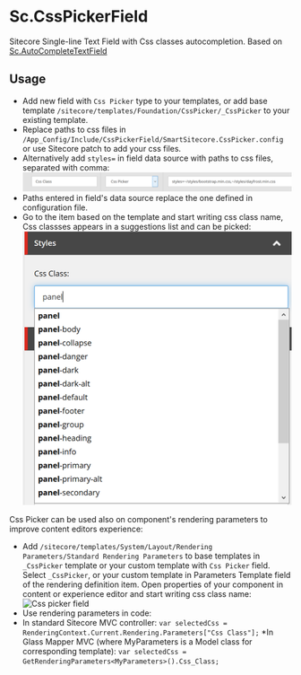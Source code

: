 # Sc.CssPickerField

Sitecore Single-line Text Field with Css classes autocompletion. Based on [Sc.AutoCompleteTextField](https://github.com/whuu/Sc.AutoCompleteTextField) 

## Usage
* Add new field with `Css Picker` type to your templates, or add base template `/sitecore/templates/Foundation/CssPicker/_CssPicker` to your existing template.
* Replace paths to css files in `/App_Config/Include/CssPickerField/SmartSitecore.CssPicker.config` or use Sitecore patch to add your css files. 
* Alternatively add `styles=` in field data source with paths to css files, separated with comma:
![Css picker field datasource](https://raw.githubusercontent.com/whuu/Sc.CssPickerField/master/img/css-picker-with-datasource.png)
* Paths entered in field's data source replace the one defined in configuration file. 
* Go to the item based on the template and start writing css class name, Css classses appears in a suggestions list and can be picked:
![Css picker field](https://raw.githubusercontent.com/whuu/Sc.CssPickerField/master/img/css-picker-field.png)

Css Picker can be used also on component's rendering parameters to improve content editors experience:
* Add `/sitecore/templates/System/Layout/Rendering Parameters/Standard Rendering Parameters` to base templates in `_CssPicker` template or your custom template with `Css Picker` field. 
Select `_CssPicker`, or your custom template in Parameters Template field of the rendering definition item.
Open properties of your component in content or experience editor and start writing css class name:
![Css picker field](https://raw.githubusercontent.com/whuu/Sc.CssPickerField/master/img/css-picker-in-rendering-params.PNG.png)
* Use rendering parameters in code:
* In  standard Sitecore MVC controller:
  `var selectedCss = RenderingContext.Current.Rendering.Parameters["Css Class"];`
*In Glass Mapper MVC (where MyParameters is a Model class for corresponding template):
  `var selectedCss = GetRenderingParameters<MyParameters>().Css_Class;`

